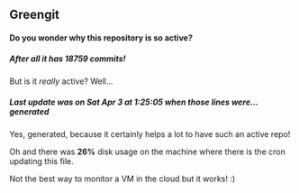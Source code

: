 ## Greengit

#### Do you wonder why this repository is so active?

##### After all it has 18759 commits!

But is it *really* active? Well...

##### Last update was on Sat Apr 3 at 1:25:05 when those lines were... generated

Yes, generated, because it certainly helps a lot to have such an active repo!

Oh and there was **26%** disk usage on the machine
where there is the cron updating this file.

Not the best way to monitor a VM in the cloud but it works! :)

